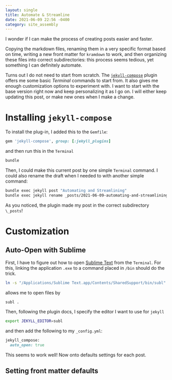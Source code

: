 ```yaml
---
layout: single
title: Automate & Streamline
date: 2021-06-09 22:56 -0400
category: site_assembly
---
```


I wonder if I can make the process of creating posts easier and faster. 

Copying the markdown files, renaming them in a very specific format based on time, writing a new front matter for `kramdown` to work, and then organizing these files into correct subdirectories: this process seems tedious, yet something I can definitely automate.

Turns out I do not need to start from scratch. The [`jekyll-compose`][jekyll-compose] plugin offers me some basic *Terminal* commands to start from. It also gives me enough customization options to experiment with. I want to start with the base version right now and keep personalizing it as I go on. I will either keep updating this post, or make new ones when I make a change.

# Installing `jekyll-compose`

To install the plug-in, I added this to the `Gemfile`:


```ruby
gem 'jekyll-compose', group: [:jekyll_plugins]
```

and then run this in the `Terminal`

```bash
bundle
```

Then, I could make this current post by one simple `Terminal` command. I could also rename the draft when I needed to with another simple command:

```bash
bundle exec jekyll post "Automating and Streamlining"
bundle exec jekyll rename _posts/2021-06-09-automating-and-streamlining.md "Automate & Streamline"
```

As you noticed, the plugin made my post in the correct subdirectory `\_posts`!

# Customization

## Auto-Open with Sublime

First, I have to figure out how to open [Sublime Text][sublime] from the `Terminal`. For this, linking the application `.exe` to a command placed in `/bin` should do the trick. 

```bash
ln -s "/Applications/Sublime Text.app/Contents/SharedSupport/bin/subl" /usr/local/bin/subl
```

allows me to open files by

```bash
subl .
```

Then, following the plugin docs, I specify the editor I want to use for `jekyll`

```bash
export JEKYLL_EDITOR=subl
``` 

and then add the following to my `_config.yml`:

```ruby
jekyll_compose:
  auto_open: true
```

This seems to work well! Now onto defaults settings for each post.

## Setting front matter defaults




[jekyll-compose]: https://github.com/jekyll/jekyll-compose
[sublime]: https://www.sublimetext.com/
